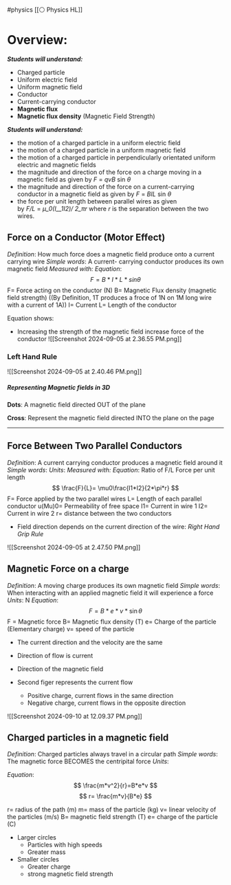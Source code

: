 #physics  [[⚪ Physics HL]]

# Overview:
**_Students will understand:_**

- Charged particle
- Uniform electric field
- Uniform magnetic field
- Conductor
- Current-carrying conductor
- **Magnetic flux** 
- **Magnetic flux density** (Magnetic Field Strength)

**_Students will understand:_** 

- the motion of a charged particle in a uniform electric field
- the motion of a charged particle in a uniform magnetic field
- the motion of a charged particle in perpendicularly orientated uniform electric and magnetic fields
- the magnitude and direction of the force on a charge moving in a magnetic field as given by _F_ = _qvB_ sin _θ_
- the magnitude and direction of the force on a current-carrying conductor in a magnetic field as given by _F_ = _BΙL_ sin _θ_
- the force per unit length between parallel wires as given by _F/L_ = _μ_0(_I__1I2)_/ 2_πr_ where _r_ is the separation between the two wires.

## Force on a Conductor (Motor Effect)
*Definition*: How much force does a magnetic field produce onto a current carrying wire
*Simple words*: A current- carrying conductor produces its own magnetic field 
*Measured with:* 
*Equation*: $$
F=B*I*L*sin\theta 
$$
F= Force acting on the conductor (N)
B= Magnetic Flux density (magnetic field strength) ((By Definition, 1T produces a froce of 1N on 1M long wire with a current of 1A))
I= Current
L= Length of the conductor 

Equation shows:
- Increasing the strength of the magnetic field increase force of the conductor 
![[Screenshot 2024-09-05 at 2.36.55 PM.png]]

### Left Hand Rule 

![[Screenshot 2024-09-05 at 2.40.46 PM.png]]

##### Representing Magnetic fields in 3D

**Dots**: A magnetic field directed OUT of the plane 

**Cross**: Represent the magnetic field directed INTO the plane on the page 


--- 
## Force Between Two Parallel Conductors 
*Definition*: A current carrying conductor produces a magnetic field around it
*Simple words*: 
*Units*: 
*Measured with:* 
*Equation*: Ratio of F/L Force per unit length$$
\frac{F}{L}= \mu0\frac{I1*I2}{2*\pi*r}
$$
F= Force applied by the two parallel wires 
L= Length of each parallel conductor 
u(Mu)0= Permeability of free space
I1= Current in wire 1 
I2= Current in wire 2
r= distance between the two conductors 


- Field direction depends on the current direction of the wire: *Right Hand Grip Rule*

![[Screenshot 2024-09-05 at 2.47.50 PM.png]]


## Magnetic Force on a charge 
*Definition*: A moving charge produces its own magnetic field 
*Simple words*: When interacting with an applied magnetic field it will experience a force
*Units*: N
*Equation*: $$
F= B*e*v*\sin\theta
$$
F = Magnetic force 
B= Magnetic flux density (T)
e= Charge of the particle (Elementary charge)
v= speed of the particle 

- The current direction and the velocity are the same

- Direction of flow is current 
- Direction of the magnetic field 

- Second figer represents the current flow 
	- Positive charge, current flows in the same direction 
	- Negative charge, current flows in the opposite direction 



![[Screenshot 2024-09-10 at 12.09.37 PM.png]]



## Charged particles in a magnetic field 
*Definition*: Charged particles always travel in a circular path 
*Simple words*: The magnetic force BECOMES the centripital force
*Units*: 

*Equation*: $$
\frac{m*v^2}{r}=B*e*v
$$
$$ 
r= \frac{m*v}{B*e}
$$

r= radius of the path (m)
m= mass of the particle (kg)
v= linear velocity of the particles (m/s)
B= magnetic field strength (T)
e= charge of the particle (C)

- Larger circles
	- Particles with high speeds 
	- Greater mass
- Smaller circles 
	- Greater charge 
	- strong magnetic field strength 